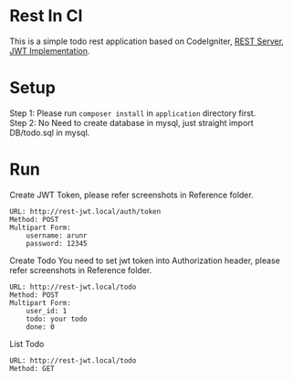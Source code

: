 # Rest In CI
This is a simple todo rest application based on CodeIgniter, [REST Server](https://github.com/chriskacerguis/codeigniter-restserver), [JWT Implementation](https://github.com/firebase/php-jwt).

# Setup

Step 1: Please run `composer install` in `application` directory first.<br />
Step 2: No Need to create database in mysql, just straight import DB/todo.sql in mysql. <br />

# Run


Create JWT Token, please refer screenshots in Reference folder.

```
URL: http://rest-jwt.local/auth/token
Method: POST
Multipart Form:
    username: arunr
    password: 12345
```

Create Todo
You need to set jwt token into Authorization header, please refer screenshots in Reference folder.
```
URL: http://rest-jwt.local/todo
Method: POST
Multipart Form:
    user_id: 1
    todo: your todo
    done: 0
```

List Todo
```
URL: http://rest-jwt.local/todo
Method: GET
```

